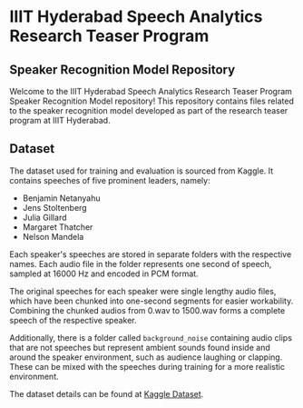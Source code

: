 # IIIT Hyderabad Speech Analytics Research Teaser Program

## Speaker Recognition Model Repository

Welcome to the IIIT Hyderabad Speech Analytics Research Teaser Program Speaker Recognition Model repository! This repository contains files related to the speaker recognition model developed as part of the research teaser program at IIIT Hyderabad.

## Dataset

The dataset used for training and evaluation is sourced from Kaggle. It contains speeches of five prominent leaders, namely:

- Benjamin Netanyahu
- Jens Stoltenberg
- Julia Gillard
- Margaret Thatcher
- Nelson Mandela

Each speaker's speeches are stored in separate folders with the respective names. Each audio file in the folder represents one second of speech, sampled at 16000 Hz and encoded in PCM format.

The original speeches for each speaker were single lengthy audio files, which have been chunked into one-second segments for easier workability. Combining the chunked audios from 0.wav to 1500.wav forms a complete speech of the respective speaker.

Additionally, there is a folder called `background_noise` containing audio clips that are not speeches but represent ambient sounds found inside and around the speaker environment, such as audience laughing or clapping. These can be mixed with the speeches during training for a more realistic environment.

The dataset details can be found at [Kaggle Dataset]([https://www.kaggle.com/datasetname](https://www.kaggle.com/datasets/kongaevans/speaker-recognition-dataset)).
